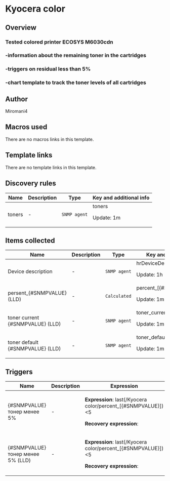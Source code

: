 # Kyocera color

## Overview

### Tested colored printer ECOSYS M6030cdn


### -information about the remaining toner in the cartridges


### -triggers on residual less than 5%


### -chart template to track the toner levels of all cartridges



## Author

Miromani4

## Macros used

There are no macros links in this template.

## Template links

There are no template links in this template.

## Discovery rules

|Name|Description|Type|Key and additional info|
|----|-----------|----|----|
|toners|<p>-</p>|`SNMP agent`|toners<p>Update: 1m</p>|
## Items collected

|Name|Description|Type|Key and additional info|
|----|-----------|----|----|
|Device description|<p>-</p>|`SNMP agent`|hrDeviceDescr<p>Update: 1h</p>|
|persent_{#SNMPVALUE} (LLD)|<p>-</p>|`Calculated`|percent_[{#SNMPVALUE}]<p>Update: 1m</p>|
|toner current {#SNMPVALUE} (LLD)|<p>-</p>|`SNMP agent`|toner_current_[{#SNMPVALUE}]<p>Update: 1m</p>|
|toner default {#SNMPVALUE} (LLD)|<p>-</p>|`SNMP agent`|toner_default_[{#SNMPVALUE}]<p>Update: 1m</p>|
## Triggers

|Name|Description|Expression|Priority|
|----|-----------|----------|--------|
|{#SNMPVALUE} тонер менее 5%|<p>-</p>|<p>**Expression**: last(/Kyocera color/percent_[{#SNMPVALUE}])<5</p><p>**Recovery expression**: </p>|high|
|{#SNMPVALUE} тонер менее 5% (LLD)|<p>-</p>|<p>**Expression**: last(/Kyocera color/percent_[{#SNMPVALUE}])<5</p><p>**Recovery expression**: </p>|high|
